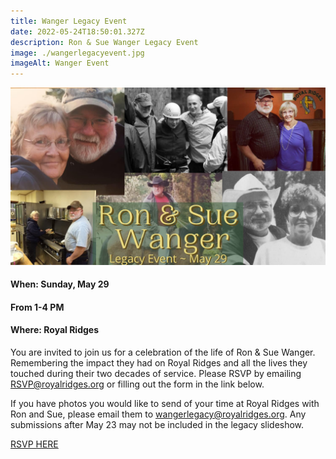 ```yaml
---
title: Wanger Legacy Event
date: 2022-05-24T18:50:01.327Z
description: Ron & Sue Wanger Legacy Event
image: ./wangerlegacyevent.jpg
imageAlt: Wanger Event
---
```

![Wanger Event](wangerlegacyevent.jpg "Ron & Sue Memorial Event: Royal Ridges")

#### **When: Sunday, May 29** 

#### **From 1-4 PM**

#### **Where: Royal Ridges**

You are invited to join us for a celebration of the life of Ron & Sue Wanger. Remembering the impact they had on Royal Ridges and all the lives they touched during their two decades of service. Please RSVP by emailing RSVP@royalridges.org or filling out the form in the link below.

If you have photos you would like to send of your time at Royal Ridges with Ron and Sue, please email them to wangerlegacy@royalridges.org. Any submissions after May 23 may not be included in the legacy slideshow.

   [](https://docs.google.com/forms/d/e/1FAIpQLSff8IoERiTwl_g2095Q06O6M24MhKvRjqLhus2t25TU5gBgIg/viewform?usp=sf_link)[RSVP HERE](https://docs.google.com/forms/d/e/1FAIpQLSff8IoERiTwl_g2095Q06O6M24MhKvRjqLhus2t25TU5gBgIg/viewform?usp=sf_link)